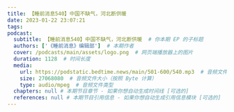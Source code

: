 ```yaml
---
title: 【睡前消息540】中国不缺气，河北断供暖
date: 2023-01-22 23:07:21
tags:
podcast:
  subtitle: 【睡前消息540】中国不缺气，河北断供暖  # 你本期 EP 的子标题
  authors: ['《睡前消息》编辑部']  # 本期作者
  cover: /podcasts/main/assets/logo.png  # 网页端播放器上的图片
  duration: 1128  # 时间长度
  media:
    url: https://podstatic.bedtime.news/main/501-600/540.mp3  # 音频文件
    size: 27068080  # 音频文件大小（按照 Byte 计算）
    type: audio/mpeg  # 音频文件类型
  chapters: null # 本期节目章节 - 如果你想自动生成时间线 [可选的]
  references: null # 本期节目引用信息 - 如果你想自动生成引用信息模块 [可选的]
---
```

